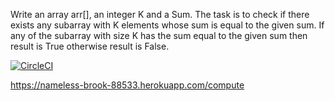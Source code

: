 Write an array arr[], an integer K and a Sum. The task is to check if there exists any subarray with K elements whose sum is equal to the given sum. If any of the subarray with size K has the sum equal to the given sum then result is True otherwise result is False.

[![CircleCI](https://circleci.com/gh/ahmetkaramercan/MY_DEMO_APP/tree/main.svg?style=svg)](https://circleci.com/gh/ahmetkaramercan/MY_DEMO_APP/tree/main)

https://nameless-brook-88533.herokuapp.com/compute
